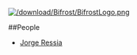 [![/download/Bifrost/BifrostLogo.png](/download/Bifrost/BifrostLogo.png)](%base_url%/research/bifrost)<div class="clear"></div>

##People

-  [Jorge Ressia](http://www.jorgeressia.com)
